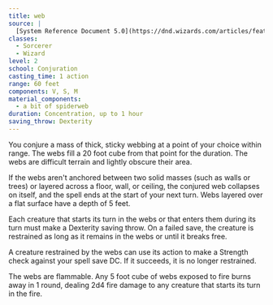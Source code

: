 ```yaml
---
title: web
source: |
  [System Reference Document 5.0](https://dnd.wizards.com/articles/features/systems-reference-document-srd)
classes:
  - Sorcerer
  - Wizard
level: 2
school: Conjuration
casting_time: 1 action
range: 60 feet
components: V, S, M
material_components:
  - a bit of spiderweb
duration: Concentration, up to 1 hour
saving_throw: Dexterity
---
```


You conjure a mass of thick, sticky webbing at a point of your choice within range. The webs fill a 20  foot cube from that point for the duration. The webs are difficult terrain and lightly obscure their area.

If the webs aren't anchored between two solid masses (such as walls or trees) or layered across a floor, wall, or ceiling, the conjured web collapses on itself, and the spell ends at the start of your next turn. Webs layered over a flat surface have a depth of 5 feet.

Each creature that starts its turn in the webs or that enters them during its turn must make a Dexterity saving throw. On a failed save, the creature is restrained as long as it remains in the webs or until it breaks free.

A creature restrained by the webs can use its action to make a Strength check against your spell save DC. If it succeeds, it is no longer restrained.

The webs are flammable. Any 5 foot cube of webs exposed to fire burns away in 1 round, dealing 2d4 fire damage to any creature that starts its turn in the fire.
